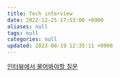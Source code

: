 ```yaml
---
title: Tech interview
date: 2022-12-25 17:53:00 +0900
aliases: null
tags: null
categories: null
updated: 2023-08-19 12:35:11 +0900
---
```


[인터뷰에서 물어봐야할 질문](https://okky.kr/articles/1374725)